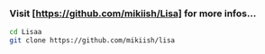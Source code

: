 ### Visit [https://github.com/mikiish/Lisa] for more infos...

```bash
cd Lisaa
git clone https://github.com/mikiish/lisa
```
